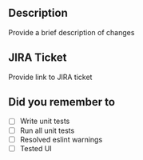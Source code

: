 ## Description

Provide a brief description of changes

## JIRA Ticket

Provide link to JIRA ticket

## Did you remember to

-   [ ] Write unit tests
-   [ ] Run all unit tests
-   [ ] Resolved eslint warnings
-   [ ] Tested UI
